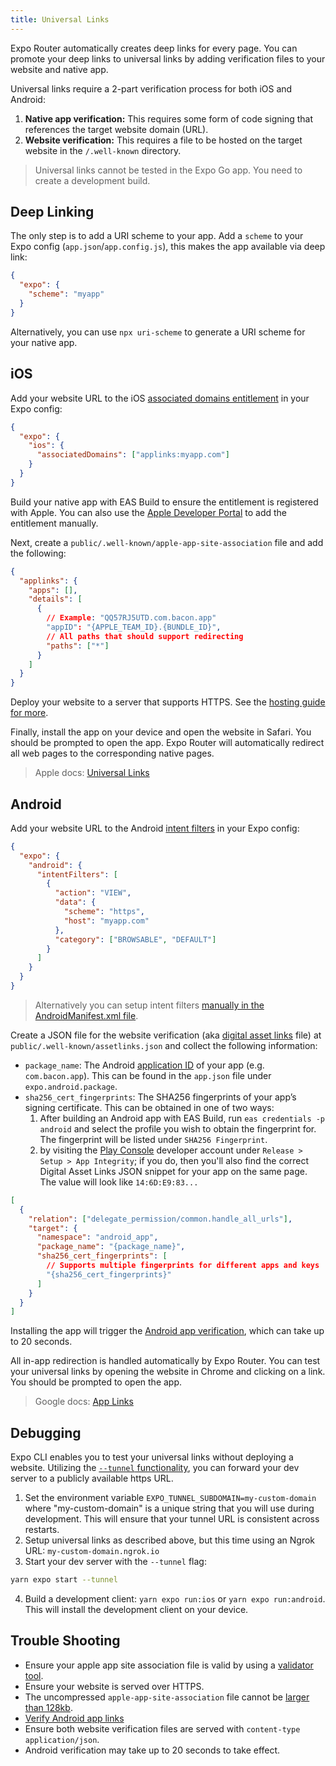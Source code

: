 ```yaml
---
title: Universal Links
---
```


Expo Router automatically creates deep links for every page. You can promote your deep links to universal links by adding verification files to your website and native app.

Universal links require a 2-part verification process for both iOS and Android:

1. **Native app verification:** This requires some form of code signing that references the target website domain (URL).
2. **Website verification:** This requires a file to be hosted on the target website in the `/.well-known` directory.

> Universal links cannot be tested in the Expo Go app. You need to create a development build.

## Deep Linking

The only step is to add a URI scheme to your app. Add a `scheme` to your Expo config (`app.json`/`app.config.js`), this makes the app available via deep link:

```json
{
  "expo": {
    "scheme": "myapp"
  }
}
```

Alternatively, you can use `npx uri-scheme` to generate a URI scheme for your native app.

## iOS

Add your website URL to the iOS [associated domains entitlement](https://docs.expo.dev/versions/latest/config/app/#associateddomains) in your Expo config:

```json
{
  "expo": {
    "ios": {
      "associatedDomains": ["applinks:myapp.com"]
    }
  }
}
```

Build your native app with EAS Build to ensure the entitlement is registered with Apple. You can also use the [Apple Developer Portal](https://developer.apple.com/account/resources/identifiers/list) to add the entitlement manually.

Next, create a `public/.well-known/apple-app-site-association` file and add the following:

```json
{
  "applinks": {
    "apps": [],
    "details": [
      {
        // Example: "QQ57RJ5UTD.com.bacon.app"
        "appID": "{APPLE_TEAM_ID}.{BUNDLE_ID}",
        // All paths that should support redirecting
        "paths": ["*"]
      }
    ]
  }
}
```

Deploy your website to a server that supports HTTPS. See the [hosting guide for more](/docs/guides/hosting.md).

Finally, install the app on your device and open the website in Safari. You should be prompted to open the app. Expo Router will automatically redirect all web pages to the corresponding native pages.

> Apple docs: [Universal Links](https://developer.apple.com/library/archive/documentation/General/Conceptual/AppSearch/UniversalLinks.html)

## Android

Add your website URL to the Android [intent filters](https://docs.expo.dev/versions/latest/config/app/#intentfilters) in your Expo config:

```json
{
  "expo": {
    "android": {
      "intentFilters": [
        {
          "action": "VIEW",
          "data": {
            "scheme": "https",
            "host": "myapp.com"
          },
          "category": ["BROWSABLE", "DEFAULT"]
        }
      ]
    }
  }
}
```

> Alternatively you can setup intent filters [manually in the AndroidManifest.xml file](https://developer.android.com/training/app-links/verify-android-applinks#add-intent-filters).

Create a JSON file for the website verification (aka [digital asset links](https://developers.google.com/digital-asset-links/v1/getting-started) file) at `public/.well-known/assetlinks.json` and collect the following information:

- `package_name`: The Android [application ID](https://docs.expo.dev/versions/latest/config/app/#package) of your app (e.g. `com.bacon.app`). This can be found in the `app.json` file under `expo.android.package`.
- `sha256_cert_fingerprints`: The SHA256 fingerprints of your app’s signing certificate. This can be obtained in one of two ways:
  1. After building an Android app with EAS Build, run `eas credentials -p android` and select the profile you wish to obtain the fingerprint for. The fingerprint will be listed under `SHA256 Fingerprint`.
  2. by visiting the [Play Console](https://play.google.com/console/) developer account under `Release > Setup > App Integrity`; if you do, then you'll also find the correct Digital Asset Links JSON snippet for your app on the same page. The value will look like `14:6D:E9:83...`

```json
[
  {
    "relation": ["delegate_permission/common.handle_all_urls"],
    "target": {
      "namespace": "android_app",
      "package_name": "{package_name}",
      "sha256_cert_fingerprints": [
        // Supports multiple fingerprints for different apps and keys
        "{sha256_cert_fingerprints}"
      ]
    }
  }
]
```

Installing the app will trigger the [Android app verification](https://developer.android.com/training/app-links/verify-android-applinks#web-assoc), which can take up to 20 seconds.

All in-app redirection is handled automatically by Expo Router. You can test your universal links by opening the website in Chrome and clicking on a link. You should be prompted to open the app.

> Google docs: [App Links](https://developer.android.com/training/app-links)

## Debugging

Expo CLI enables you to test your universal links without deploying a website. Utilizing the [`--tunnel` functionality](https://docs.expo.dev/workflow/expo-cli/#tunneling), you can forward your dev server to a publicly available https URL.

1. Set the environment variable `EXPO_TUNNEL_SUBDOMAIN=my-custom-domain` where "my-custom-domain" is a unique string that you will use during development. This will ensure that your tunnel URL is consistent across restarts.
2. Setup universal links as described above, but this time using an Ngrok URL: `my-custom-domain.ngrok.io`
3. Start your dev server with the `--tunnel` flag:

```bash
yarn expo start --tunnel
```

4. Build a development client: `yarn expo run:ios` or `yarn expo run:android`. This will install the development client on your device.

## Trouble Shooting

- Ensure your apple app site association file is valid by using a [validator tool](https://branch.io/resources/aasa-validator/).
- Ensure your website is served over HTTPS.
- The uncompressed `apple-app-site-association` file cannot be [larger than 128kb](https://developer.apple.com/library/archive/documentation/General/Conceptual/AppSearch/UniversalLinks.html).
- [Verify Android app links](https://developer.android.com/training/app-links/verify-android-applinks)
- Ensure both website verification files are served with `content-type` `application/json`.
- Android verification may take up to 20 seconds to take effect.

